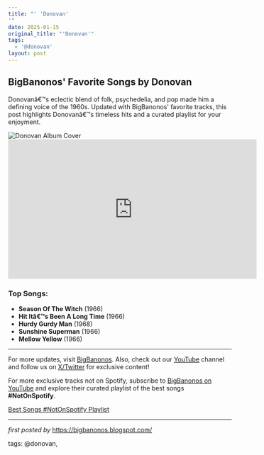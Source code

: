 ```yaml
---
title: "' 'Donovan'
'"
date: 2025-01-15
original_title: "'Donovan'"
tags:
  - '@donovan'
layout: post
---
```

<h2 >BigBanonos' Favorite Songs by Donovan</h2> <!-- Introductory Text -->
<p >Donovanâ€™s eclectic blend of folk, psychedelia, and pop made him a defining voice of the 1960s. Updated with BigBanonos' favorite tracks, this post highlights Donovanâ€™s timeless hits and a curated playlist for your enjoyment.</p> <!-- Featured Image -->
<div > <img src="https://i.scdn.co/image/ab67616d0000b273134109069f1e206958ffe83a" alt="Donovan Album Cover">
</div> <!-- YouTube Playlist Embed -->
<div > <iframe allow="accelerometer; autoplay; encrypted-media; gyroscope; picture-in-picture" allowfullscreen="" frameborder="0" height="315" src="https://www.youtube.com/embed/videoseries?list=PLtuNtuTatqI0S63ekJilYnLbM5QrDHmy8" width="560"></iframe>
</div> <!-- Song List -->
<h3 >Top Songs:</h3>
<ul > <li><strong>Season Of The Witch</strong> (1966)</li> <li><strong>Hit Itâ€™s Been A Long Time</strong> (1966)</li> <li><strong>Hurdy Gurdy Man</strong> (1968)</li> <li><strong>Sunshine Superman</strong> (1966)</li> <li><strong>Mellow Yellow</strong> (1966)</li>
</ul> <!-- Footer Links -->
<hr />
<p >For more updates, visit <a href="https://bigbanonos.blogspot.com/" target="_blank">BigBanonos</a>. Also, check out our <a href="https://www.youtube.com/@BigBanonos" target="_blank">YouTube</a> channel and follow us on <a href="https://x.com/bigbanonos" target="_blank">X/Twitter</a> for exclusive content!</p>


<!--Subscribe and Playlist Links-->
<div>
    <p>For more exclusive tracks not on Spotify, subscribe to <a href="https://www.youtube.com/@BigBanonos" target="_blank">BigBanonos on YouTube</a> and explore their curated playlist of the best songs <strong>#NotOnSpotify</strong>.</p>
    <p><a href="https://www.youtube.com/playlist?list=PLtuNtuTatqI0kFahUCbtbfenC_ET5O_tr" target="_blank">Best Songs #NotOnSpotify Playlist<br /></a></p></div>

<hr />

<p><em>first posted by</em> <a href="https://bigbanonos.blogspot.com/" rel="noopener" target="_new">https://bigbanonos.blogspot.com/</a></p>

<p>tags: @donovan,</p>
